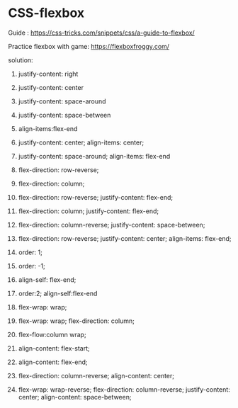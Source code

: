 # CSS-flexbox

Guide : https://css-tricks.com/snippets/css/a-guide-to-flexbox/

Practice flexbox with game: https://flexboxfroggy.com/

solution:

1)  justify-content: right
2)  justify-content: center
3)  justify-content: space-around
4)  justify-content: space-between
5)  align-items:flex-end
6)  justify-content: center;
    align-items: center;
7)  justify-content: space-around;
    align-items: flex-end
8)  flex-direction: row-reverse;
9)  flex-direction: column;
10) flex-direction: row-reverse;
    justify-content: flex-end;
11) flex-direction: column;
    justify-content: flex-end;
12) flex-direction: column-reverse;
    justify-content: space-between;

13) flex-direction: row-reverse;
    justify-content: center;
    align-items: flex-end;

14) order: 1;
15) order: -1;
16) align-self: flex-end;
17) order:2;
    align-self:flex-end
18) flex-wrap: wrap;
19) flex-wrap: wrap;
    flex-direction: column;
20) flex-flow:column wrap;
21) align-content: flex-start;
22) align-content: flex-end;
23) flex-direction: column-reverse;
    align-content: center;

24) flex-wrap: wrap-reverse;
    flex-direction: column-reverse;
    justify-content: center;
    align-content: space-between; 

